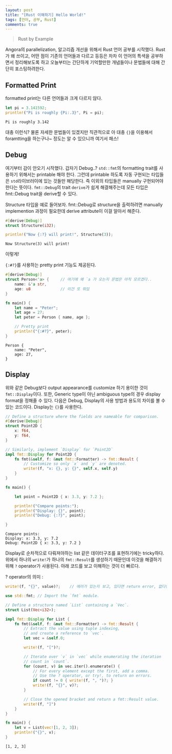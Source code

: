 ```yaml
---
layout: post
title: "[Rust 이해하기] Hello World!"
tags: [언어, 공부, Rust]
comments: true
---
```


> Rust by Example  

Angora의 parallelization, 알고리즘 개선을 위해서 Rust 언어 공부를 시작했다. Rust가 왜 쓰이고, 어떤 점이 기존의 언어들과 다르고 등등은 차차 이 언어의 특색을 공부하면서 정리해보도록 하고 오늘부터는 간단하게 기억할만한 개념들이나 문법들에 대해 간단히 포스팅하려한다.  

## Formatted Print  
formatted print는 다른 언어들과 크게 다르지 않다.  
~~~rust
let pi = 3.141592;
println!("Pi is roughly {Pi:.3}", Pi = pi);
~~~
~~~
Pi is roughly 3.142
~~~

대충 이런식? 물론 자세한 문법들이 있겠지만 직관적으로 아 대충 `{}`을 이용해서 foramtting을 하는구나~ 정도는 알 수 있으니까 여기서 패스!  

## Debug  
여기부터 감이 안오기 시작했다. 갑자기 Debug..? `std::fmt`의 formatting trait를 사용하기 위해서는 printable 해야 한다. 그런데 printable 하도록 자동 구현되는 타입들은 `std`라이브러이에 있는 것들만 해당한다. 즉 이외의 타입들은 manually 구현되어야 한다는 뜻이다. `fmt::Debug`의 trait `derive`가 쉽게 해결해주는데 모든 타입은 fmt::Debug trait을 derive할 수 있다.  

Structure 타입을 예로 들어보자. fmt::Debug로 structure을 출력하려면 manually implemention 과정이 필요한데 derive attribute이 이걸 알아서 해준다.  
~~~rust
#[derive(Debug)]
struct Structure(i32);

println!("Now {:?} will print!", Structure(3));
~~~
~~~
Now Structure(3) will print!
~~~
이렇게!  

`{:#?}`를 사용하는 pretty print 기능도 제공된다. 
~~~rust
#[derive(Debug)]
struct Person<'a> {     // 여기에 왜 `a 가 오는지 문법은 아직 모르겠다..
    name: &'a str,
    age: u8             // 이건 또 뭐임
}

fn main() {
    let name = "Peter";
    let age = 27;
    let peter = Person { name, age };

    // Pretty print
    println!("{:#?}", peter);
}
~~~
~~~
Person {
    name: "Peter",
    age: 27,
}
~~~

## Display  
위와 같은 Debug보다 output appearance를 customize 하기 용이한 것이 `fmt::Display`이다. 또한, Generic type이 아닌 ambiguous type의 경우 display format을 정해줄 수 있다. 다음은 Debug, Display의 사용 방법과 용도의 차이를 볼 수 있는 코드이다. Display는 `{}`를 사용한다.  

~~~rust
// Define a structure where the fields are nameable for comparison.
#[derive(Debug)]
struct Point2D {
    x: f64,
    y: f64,
}

// Similarly, implement `Display` for `Point2D`
impl fmt::Display for Point2D {
    fn fmt(&self, f: &mut fmt::Formatter) -> fmt::Result {
        // Customize so only `x` and `y` are denoted.
        write!(f, "x: {}, y: {}", self.x, self.y)
    }
}

fn main() {

    let point = Point2D { x: 3.3, y: 7.2 };

    println!("Compare points:");
    println!("Display: {}", point);
    println!("Debug: {:?}", point);

}
~~~
~~~
Compare points:
Display: x: 3.3, y: 7.2
Debug: Point2D { x: 3.3, y: 7.2 }
~~~

Display로 순차적으로 다뤄져야하는 list 같은 데이터구조를 표현하기에는 tricky하다. 위에서 하나의 `write!`가 하나의 `fmt::Result`를 생성하기 때문인데 이것을 해결하기 위해 `?` operator가 사용된다. 아래 코드를 보고 이해하는 것이 더 빠르다.  

? operator의 의미 :  
~~~rust
write!(f, "{}", value)?;    // 에러가 있는지 보고, 있다면 return error, 없다면 continue
~~~

~~~rust
use std::fmt; // Import the `fmt` module.

// Define a structure named `List` containing a `Vec`.
struct List(Vec<i32>);

impl fmt::Display for List {
    fn fmt(&self, f: &mut fmt::Formatter) -> fmt::Result {
        // Extract the value using tuple indexing,
        // and create a reference to `vec`.
        let vec = &self.0;

        write!(f, "[")?;

        // Iterate over `v` in `vec` while enumerating the iteration
        // count in `count`.
        for (count, v) in vec.iter().enumerate() {
            // For every element except the first, add a comma.
            // Use the ? operator, or try!, to return on errors.
            if count != 0 { write!(f, ", ")?; }
            write!(f, "{}", v)?;
        }

        // Close the opened bracket and return a fmt::Result value.
        write!(f, "]")
    }
}

fn main() {
    let v = List(vec![1, 2, 3]);
    println!("{}", v);
}
~~~
~~~
[1, 2, 3]
~~~
